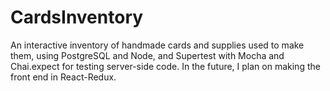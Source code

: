 # CardsInventory
An interactive inventory of handmade cards and supplies used to make them, using PostgreSQL and Node, and Supertest with Mocha and Chai.expect for testing server-side code. In the future, I plan on making the front end in React-Redux.
